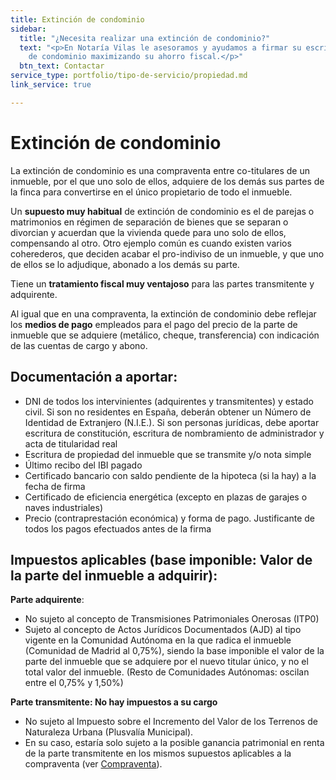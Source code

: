 ```yaml
---
title: Extinción de condominio
sidebar:
  title: "¿Necesita realizar una extinción de condominio?"
  text: "<p>En Notaría Vilas le asesoramos y ayudamos a firmar su escritura de extinción
    de condominio maximizando su ahorro fiscal.</p>"
  btn_text: Contactar
service_type: portfolio/tipo-de-servicio/propiedad.md
link_service: true

---
```

# Extinción de condominio

La extinción de condominio es una compraventa entre co-titulares de un inmueble, por el que uno solo de ellos, adquiere de los demás sus partes de la finca para convertirse en el único propietario de todo el inmueble.

Un **supuesto muy habitual** de extinción de condominio es el de parejas o matrimonios en régimen de separación de bienes que se separan o divorcian y acuerdan que la vivienda quede para uno solo de ellos, compensando al otro. Otro ejemplo común es cuando existen varios coherederos, que deciden acabar el pro-indiviso de un inmueble, y que uno de ellos se lo adjudique, abonado a los demás su parte.

Tiene un **tratamiento fiscal muy ventajoso** para las partes transmitente y adquirente.

Al igual que en una compraventa, la extinción de condominio debe reflejar los **medios de pago** empleados para el pago del precio de la parte de inmueble que se adquiere (metálico, cheque, transferencia) con indicación de las cuentas de cargo y abono.

## Documentación a aportar:

* DNI de todos los intervinientes (adquirentes y transmitentes) y estado civil. Si son no residentes en España, deberán obtener un Número de Identidad de Extranjero (N.I.E.). Si son personas jurídicas, debe aportar escritura de constitución, escritura de nombramiento de administrador y acta de titularidad real
* Escritura de propiedad del inmueble que se transmite y/o nota simple
* Último recibo del IBI pagado
* Certificado bancario con saldo pendiente de la hipoteca (si la hay) a la fecha de firma
* Certificado de eficiencia energética (excepto en plazas de garajes o naves industriales)
* Precio (contraprestación económica) y forma de pago. Justificante de todos los pagos efectuados antes de la firma

## Impuestos aplicables (base imponible: Valor de la parte del inmueble a adquirir):

**Parte adquirente**:

* No sujeto al concepto de Transmisiones Patrimoniales Onerosas (ITP0)
* Sujeto al concepto de Actos Jurídicos Documentados (AJD) al tipo vigente en la Comunidad Autónoma en la que radica el inmueble (Comunidad de Madrid al 0,75%), siendo la base imponible el valor de la parte del inmueble que se adquiere por el nuevo titular único, y no el total valor del inmueble. (Resto de Comunidades Autónomas: oscilan entre el 0,75% y 1,50%)

**Parte transmitente: No hay impuestos a su cargo**

* No sujeto al Impuesto sobre el Incremento del Valor de los Terrenos de Naturaleza Urbana (Plusvalía Municipal).
* En su caso, estaría solo sujeto a la posible ganancia patrimonial en renta de la parte transmitente en los mismos supuestos aplicables a la compraventa (ver [Compraventa](/servicios/compraventa.html)).